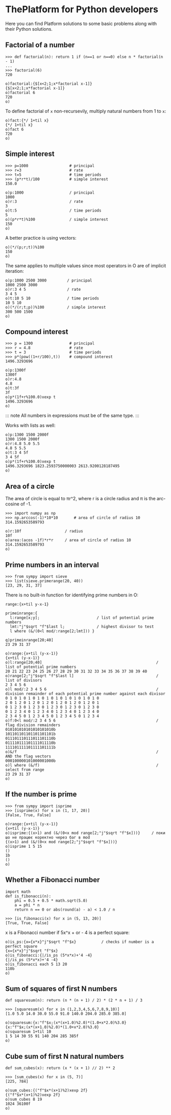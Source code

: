 # ThePlatform for Python developers

Here you can find Platform solutions to some basic problems along with their Python solutions.

## Factorial of a number

```
>>> def factorial(n): return 1 if (n==1 or n==0) else n * factorial(n - 1)
...
>>> factorial(6)
720
```

```o
o)factorial:{$[x<2;1;x*factorial x-1]}
{$[x<2;1;x*factorial x-1]}
o)factorial 6
720
o)
```

To define factorial of `x` non-recursevily, multiply natural numbers from 1 to `x`:

```o
o)fact:{*/ 1+til x}
{*/ 1+til x}
o)fact 6
720
o)
```

## Simple interest

```
>>> p=1000                  # principal
>>> r=3                     # rate
>>> t=5                     # time periods
>>> (p*r*t)/100             # simple interest
150.0
```

```o
o)p:1000                    / principal
1000
o)r:3                       / rate
3
o)t:5                       / time periods
5
o)(p*r*t)%100               / simple interest
150
o)
```

A better practice is using vectors:

```o
o)(*/(p;r;t))%100
150
o)
```

The same applies to multiple values since most operators in O are of implicit iteration:

```o
o)p:1000 2500 3000         / principal
1000 2500 3000
o)r:3 4 5                  / rate
3 4 5
o)t:10 5 10                / time periods
10 5 10
o)(*/(r;t;p))%100          / simple interest
300 500 1500
o)
```

## Compound interest

```
>>> p = 1300                # principal
>>> r = 4.8                 # rate
>>> t = 3                   # time periods
>>> p*(pow((1+r/100),t))    # compound interest
1496.3293696
```

```o
o)p:1300f
1300f
o)r:4.8
4.8
o)t:3f
3f
o)p*(1f+r%100.0)xexp t
1496.3293696
o)
```

::: note
All numbers in expressions must be of the same type.
:::

Works with lists as well:

```o
o)p:1300 1500 2000f
1300 1500 2000f
o)r:4.8 5.0 5.5
4.8 5 5.5
o)t:3 4 5f
3 4 5f
o)p*(1f+r%100.0)xexp t
1496.3293696 1823.2593750000003 2613.9200128187495
o)
```

## Area of a circle

The area of circle is equal to πr^2, where r is a circle radius and π is the arc-cosine of -1.

```
>>> import numpy as np
>>> np.arccos(-1)*10*10       # area of circle of radius 10
314.1592653589793
```

```o
o)r:10f                   / radius
10f
o)area:(acos -1f)*r*r     / area of circle of radius 10
314.1592653589793
o)
```

## Prime numbers in an interval

```
>>> from sympy import sieve
>>> list(sieve.primerange(20, 40))
[23, 29, 31, 37]
```
There is no built-in function for identifying prime numbers in O:

```o
range:{x+til y-x-1}

primeinrange:{
  l:range[x;y];                         / list of potential prime numbers
  lmt:"j"$sqrt "f"$last l;              / highest divisor to test
  l where (&/(0<l mod/:range[2;lmt])) }
```

```
q)primeinrange[20;40]
23 29 31 37
```

```o
o)range:{x+til (y-x-1)}
{x+til (y-x-1)}
o)l:range[20;40]                                                  / list of potential prime numbers
20 21 22 23 24 25 26 27 28 29 30 31 32 33 34 35 36 37 38 39 40
o)range[2;"j"$sqrt "f"$last l]                                    / list of divisors
2 3 4 5 6
o)l mod/:2 3 4 5 6                                                / division remainder of each potential prime number against each divisor
0 1 0 1 0 1 0 1 0 1 0 1 0 1 0 1 0 1 0 1 0
2 0 1 2 0 1 2 0 1 2 0 1 2 0 1 2 0 1 2 0 1
0 1 2 3 0 1 2 3 0 1 2 3 0 1 2 3 0 1 2 3 0
0 1 2 3 4 0 1 2 3 4 0 1 2 3 4 0 1 2 3 4 0
2 3 4 5 0 1 2 3 4 5 0 1 2 3 4 5 0 1 2 3 4
o)f:0<l mod/:2 3 4 5 6                                            / flag division remainders
010101010101010101010b
101101101101101101101b
011101110111011101110b
011110111101111011110b
111101111101111101111b
o)&/f                                                             / AND the flag vectors
000100000101000001000b
o)l where (&/f)                                                   / select from range
23 29 31 37
o)
```

## If the number is prime

```
>>> from sympy import isprime
>>> [isprime(x) for x in (1, 17, 20)]
[False, True, False]
```

```o
o)range:{x+til (y-x-1)}
{x+til (y-x-1)}
o)isprime:{(x>1) and (&/(0<x mod range[2;"j"$sqrt "f"$x]))}     / поки шо не працює коректно через баг в mod
{(x>1) and (&/(0<x mod range[2;"j"$sqrt "f"$x]))}
o)isprime 1 5 15
()
1b
()
o)
```

## Whether a Fibonacci number

```
import math
def is_fibonacci(n):
    phi = 0.5 + 0.5 * math.sqrt(5.0)
    a = phi * n
    return n == 0 or abs(round(a) - a) < 1.0 / n
```

```
>>> [is_fibonacci(x) for x in (5, 13, 20)]
[True, True, False]
```

x is a Fibonacci number if 5x^x + or - 4 is a perfect square:

```o
o)is_ps:{x={x*x}"j"$sqrt "f"$x}           / checks if number is a perfect square
{x={x*x}"j"$sqrt "f"$x}
o)is_fibonacci:{|/is_ps (5*x*x)+'4 -4}
{|/is_ps (5*x*x)+'4 -4}
o)is_fibonacci each 5 13 20
110b
o)
```

## Sum of squares of first N numbers

```
def squaresum(n): return (n * (n + 1) / 2) * (2 * n + 1) / 3
```

```
>>> [squaresum(x) for x in (1,2,3,4,5,6,7,8,9,10)]
[1.0 5.0 14.0 30.0 55.0 91.0 140.0 204.0 285.0 385.0]
```

```o
o)squaresum:{x:"f"$x;(x*(x+1.0)%2.0)*(1.0+x*2.0)%3.0}
{x:"f"$x;(x*(x+1.0)%2.0)*(1.0+x*2.0)%3.0}
o)squaresum 1+til 10
1 5 14 30 55 91 140 204 285 385f
o)
```

## Cube sum of first N natural numbers

```
def sum_cubes(x): return (x * (x + 1) // 2) ** 2
```

```
>>> [sum_cubes(x) for x in (5, 7)]
[225, 784]
```

```o
o)sum_cubes:{("f"$x*(x+1)%2)xexp 2f}
{("f"$x*(x+1)%2)xexp 2f}
o)sum_cubes 8 19
1024 36100f
o)
```
